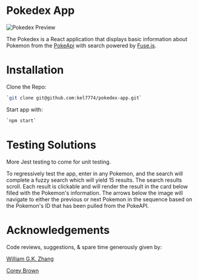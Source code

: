 # Pokedex App

![Pokedex Preview](https://media.giphy.com/media/YoiLIcT9yJrpTRBxHP/giphy.gif)

The Pokedex is a React application that displays basic information about Pokemon from the [PokeApi](https://pokeapi.co/) with search powered by [Fuse.js](https://fusejs.io/).

# Installation

Clone the Repo:

```bash
`git clone git@github.com:kel7774/pokedex-app.git`
```

Start app with:

```bash
`npm start`
```

# Testing Solutions

More Jest testing to come for unit testing.

To regressively test the app, enter in any Pokemon, and the search will complete a fuzzy search which will yield 15 results. The search results scroll. Each result is clickable and will render the result in the card below filled with the Pokemon's information. The arrows below the image will navigate to either the previous or next Pokemon in the sequence based on the Pokemon's ID that has been pulled from the PokeAPI.

# Acknowledgements

Code reviews, suggestions, & spare time generously given by:

[William G.K. Zhang](https://gitlab.com/infinitesecond)

[Corey Brown](https://github.com/coreybrown89)
